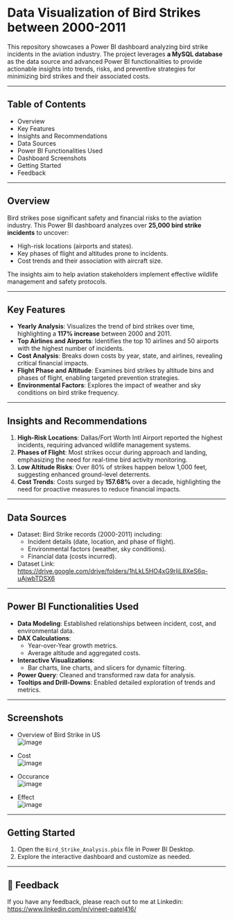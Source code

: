 # Data Visualization of Bird Strikes between 2000-2011

This repository showcases a Power BI dashboard analyzing bird strike incidents in the aviation industry. The project leverages **a MySQL database** as the data source and advanced Power BI functionalities to provide actionable insights into trends, risks, and preventive strategies for minimizing bird strikes and their associated costs.

---

## Table of Contents
- Overview
- Key Features
- Insights and Recommendations
- Data Sources
- Power BI Functionalities Used
- Dashboard Screenshots
- Getting Started
- Feedback

---

## Overview
Bird strikes pose significant safety and financial risks to the aviation industry. This Power BI dashboard analyzes over **25,000 bird strike incidents** to uncover:
- High-risk locations (airports and states).
- Key phases of flight and altitudes prone to incidents.
- Cost trends and their association with aircraft size.

The insights aim to help aviation stakeholders implement effective wildlife management and safety protocols.

---

## Key Features
- **Yearly Analysis**: Visualizes the trend of bird strikes over time, highlighting a **117% increase** between 2000 and 2011.
- **Top Airlines and Airports**: Identifies the top 10 airlines and 50 airports with the highest number of incidents.
- **Cost Analysis**: Breaks down costs by year, state, and airlines, revealing critical financial impacts.
- **Flight Phase and Altitude**: Examines bird strikes by altitude bins and phases of flight, enabling targeted prevention strategies.
- **Environmental Factors**: Explores the impact of weather and sky conditions on bird strike frequency.

---

## Insights and Recommendations
1. **High-Risk Locations**: Dallas/Fort Worth Intl Airport reported the highest incidents, requiring advanced wildlife management systems.
2. **Phases of Flight**: Most strikes occur during approach and landing, emphasizing the need for real-time bird activity monitoring.
3. **Low Altitude Risks**: Over 80% of strikes happen below 1,000 feet, suggesting enhanced ground-level deterrents.
4. **Cost Trends**: Costs surged by **157.68%** over a decade, highlighting the need for proactive measures to reduce financial impacts.

---

## Data Sources
- Dataset: Bird Strike records (2000-2011) including:
  - Incident details (date, location, and phase of flight).
  - Environmental factors (weather, sky conditions).
  - Financial data (costs incurred).
- Dataset Link: https://drive.google.com/drive/folders/1hLkL5HO4xG9rIjL8XeS6q-uAjwbTDSX6

---

## Power BI Functionalities Used
- **Data Modeling**: Established relationships between incident, cost, and environmental data.
- **DAX Calculations**:
  - Year-over-Year growth metrics.
  - Average altitude and aggregated costs.
- **Interactive Visualizations**:
  - Bar charts, line charts, and slicers for dynamic filtering.
- **Power Query**: Cleaned and transformed raw data for analysis.
- **Tooltips and Drill-Downs**: Enabled detailed exploration of trends and metrics.

---

## Screenshots

- Overview of Bird Strike in US  
![image](https://github.com/user-attachments/assets/33689604-dfeb-41fa-8b48-16112d836573)


- Cost  
![image](https://github.com/user-attachments/assets/7504873e-45bf-4b27-b1e4-d463658efe3b)


- Occurance  
![image](https://github.com/user-attachments/assets/d7b1c3d5-3df1-48cb-aa54-9c17727fe0f8)


- Effect  
![image](https://github.com/user-attachments/assets/324742f3-e2f9-420c-87da-df52aff7407c)

---

## Getting Started
1. Open the `Bird_Strike_Analysis.pbix` file in Power BI Desktop.
2. Explore the interactive dashboard and customize as needed.

---


## 📩 Feedback
If you have any feedback, please reach out to me at Linkedin: https://www.linkedin.com/in/vineet-patel416/
